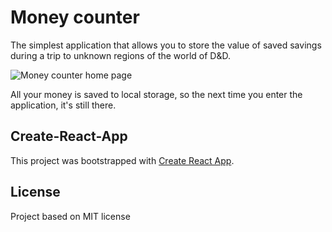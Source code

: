 # Money counter

The simplest application that allows you to store the value of saved savings during a trip to unknown regions of the world of D&D.

![Money counter home page](http://money.gostekk.pl/images/git/app.png)

All your money is saved to local storage, so the next time you enter the application, it's still there.

## Create-React-App
This project was bootstrapped with [Create React App](https://github.com/facebook/create-react-app).

## License
Project based on MIT license